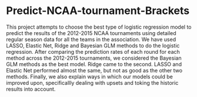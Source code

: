 # Predict-NCAA-tournament-Brackets

This project attempts to choose the best type of logistic regression model to predict the results of the 2012-2015 NCAA tournaments using detailed regular season data for all the teams in the association. We have used LASSO, Elastic Net, Ridge and Bayesian GLM methods to do the logistic regression. After comparing the prediction rates of each round for each method across the 2012-2015 tournaments, we considered the Bayesian GLM methods as the best model. Ridge came to the second. LASSO and Elastic Net performed almost the same, but not as good as the other two methods. Finally, we also explain ways in which our models could be improved upon, specificallly dealing with upsets and toking the historic results into account.
